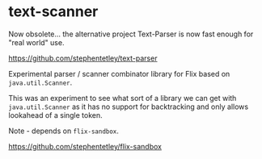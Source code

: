 # text-scanner

Now obsolete... the alternative project Text-Parser is now fast enough for "real world" use.

https://github.com/stephentetley/text-parser

Experimental parser / scanner combinator library for Flix based on `java.util.Scanner`.

This was an experiment to see what sort of a library we can get with `java.util.Scanner` as it
has no support for backtracking and only allows lookahead of a single token.

Note - depends on `flix-sandbox`.

https://github.com/stephentetley/flix-sandbox
